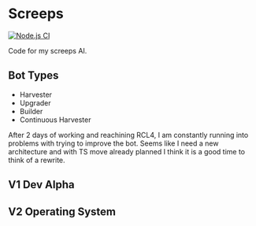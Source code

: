 
# Screeps 
[![Node.js CI](https://github.com/arghasen/screeps/actions/workflows/node.js.yml/badge.svg)](https://github.com/arghasen/screeps/actions/workflows/node.js.yml)

Code for my screeps AI. 
 
## Bot Types

- Harvester
- Upgrader
- Builder
- Continuous Harvester

After 2 days of working and reachining RCL4, I am constantly running into problems with trying to improve the bot. Seems like I need a new architecture and with TS move already planned I think it is a good time to think of a rewrite.

## V1 Dev Alpha

## V2 Operating System

